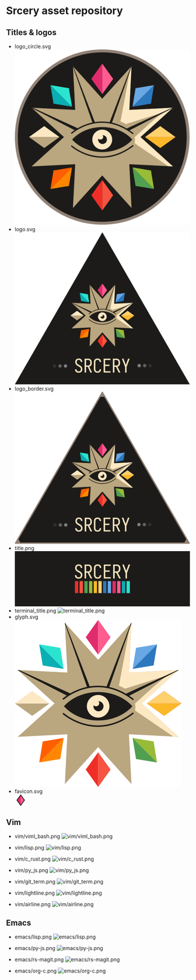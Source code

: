 # Srcery asset repository

## Titles & logos

- logo\_circle.svg<br />
  ![logo\_circle.svg](src/logo_circle.svg)
- logo.svg<br />
  ![logo.svg](src/logo.svg)
- logo\_border.svg<br />
  ![logo\_border.svg](src/logo_border.svg)
- title.png
  ![title.png](title.png)
- terminal\_title.png
  ![terminal\_title.png](terminal_title.png)
- glyph.svg<br />
    ![glyph](src/glyph.svg)
- favicon.svg<br />
    ![favicon](src/favicon.svg)

## Vim
- vim/viml\_bash.png
  ![vim/viml\_bash.png](vim/viml_bash.png)

- vim/lisp.png
  ![vim/lisp.png](vim/lisp.png)

- vim/c\_rust.png
  ![vim/c\_rust.png](vim/c_rust.png)

- vim/py\_js.png
  ![vim/py\_js.png](vim/py_js.png)

- vim/git\_term.png
  ![vim/git\_term.png](vim/git_term.png)

- vim/lightline.png
  ![vim/lightline.png](vim/lightline.png)

- vim/airline.png
  ![vim/airline.png](vim/airline.png)

## Emacs

- emacs/lisp.png
  ![emacs/lisp.png](emacs/lisp.png)

- emacs/py-js.png
  ![emacs/py-js.png](emacs/py-js.png)

- emacs/rs-magit.png
  ![emacs/rs-magit.png](emacs/rs-magit.png)

- emacs/org-c.png
  ![emacs/org-c.png](emacs/org-c.png)

